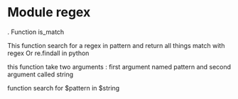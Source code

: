 # Module regex

. Function is_match

This function search for a regex in pattern and return all things match with regex 
Or re.findall in python

this function take two arguments : first argument named pattern and second argument called string

function search for $pattern in $string

